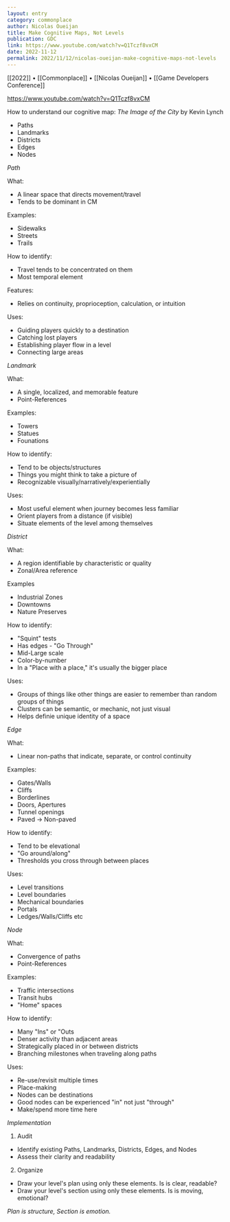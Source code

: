 ```yaml
---
layout: entry
category: commonplace
author: Nicolas Oueijan
title: Make Cognitive Maps, Not Levels
publication: GDC
link: https://www.youtube.com/watch?v=Q1Tczf8vxCM
date: 2022-11-12
permalink: 2022/11/12/nicolas-oueijan-make-cognitive-maps-not-levels
---
```


[[2022]] • [[Commonplace]] • [[Nicolas Oueijan]] • [[Game Developers Conference]]

https://www.youtube.com/watch?v=Q1Tczf8vxCM

How to understand our cognitive map: <em>The Image of the City</em> by Kevin Lynch

* Paths
* Landmarks
* Districts
* Edges
* Nodes

<em>Path</em>

What:

* A linear space that directs movement/travel
* Tends to be dominant in CM

Examples:

* Sidewalks
* Streets
* Trails

How to identify:

* Travel tends to be concentrated on them
* Most temporal element

Features:

* Relies on continuity, proprioception, calculation, or intuition

Uses:

* Guiding players quickly to a destination
* Catching lost players
* Establishing player flow in a level
* Connecting large areas


<em>Landmark</em>

What:

* A single, localized, and memorable feature
* Point-References

Examples:

* Towers
* Statues
* Founations

How to identify:

* Tend to be objects/structures
* Things you might think to take a picture of
* Recognizable visually/narratively/experientially

Uses:

* Most useful element when journey becomes less familiar
* Orient players from a distance (if visible)
* Situate elements of the level among themselves


<em>District</em>

What:

* A region identifiable by characteristic or quality
* Zonal/Area reference

Examples

* Industrial Zones
* Downtowns
* Nature Preserves

How to identify:

* "Squint" tests
* Has edges - "Go Through"
* Mid-Large scale
* Color-by-number
* In a "Place with a place," it's usually the bigger place

Uses:

* Groups of things like other things are easier to remember than random groups of things
* Clusters can be semantic, or mechanic, not just visual
* Helps definie unique identity of a space


<em>Edge</em>

What:

* Linear non-paths that indicate, separate, or control continuity

Examples:

* Gates/Walls
* Cliffs
* Borderlines
* Doors, Apertures
* Tunnel openings
* Paved -> Non-paved

How to identify:

* Tend to be elevational
* "Go around/along"
* Thresholds you cross through between places

Uses:

* Level transitions
* Level boundaries
* Mechanical boundaries
* Portals
* Ledges/Walls/Cliffs etc


<em>Node</em>

What:

* Convergence of paths
* Point-References

Examples:

* Traffic intersections
* Transit hubs
* "Home" spaces

How to identify:

* Many "Ins" or "Outs
* Denser activity than adjacent areas
* Strategically placed in or between districts
* Branching milestones when traveling along paths

Uses:

* Re-use/revisit multiple times
* Place-making
* Nodes can be destinations
* Good nodes can be experienced "in" not just "through"
* Make/spend more time here


<em>Implementation</em>

1. Audit

* Identify existing Paths, Landmarks, Districts, Edges, and Nodes
* Assess their clarity and readability

2. Organize

* Draw your level's plan using only these elements. Is is clear, readable?
* Draw your level's section using only these elements. Is is moving, emotional?

<em>Plan is structure, Section is emotion.</em>